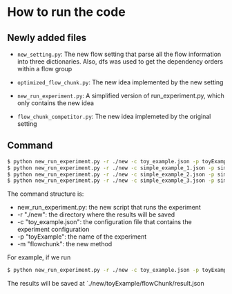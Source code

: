 
# How to run the code

## Newly added files
- `new_setting.py`: The new flow setting that parse all the flow information into three dictionaries. Also, dfs was used to get the dependency orders within a flow group

- `optimized_flow_chunk.py`: The new idea implemented by the new setting

- `new_run_experiment.py`: A simplified version of run_experiment.py, which only contains the new idea

- `flow_chunk_competitor.py`: The new idea implemeted by the original setting

## Command
```bash
$ python new_run_experiment.py -r ./new -c toy_example.json -p toyExample -m flowChunk
$ python new_run_experiment.py -r ./new -c simple_example_1.json -p simpleExample -m flowChunk
$ python new_run_experiment.py -r ./new -c simple_example_2.json -p simpleExample -m flowChunk
$ python new_run_experiment.py -r ./new -c simple_example_3.json -p simpleExample -m flowChunk
```

The command structure is:

- new_run_experiment.py: the new script that runs the experiment
- -r "./new": the directory where the results will be saved
- -c "toy_example.json": the configuration file that contains the experiment configuration
- -p "toyExample": the name of the experiment
- -m "flowchunk": the new method

For example, if we run
```bash
$ python new_run_experiment.py -r ./new -c toy_example.json -p toyExample -m flowChunk
```
The results will be saved at `./new/toyExample/flowChunk/result.json